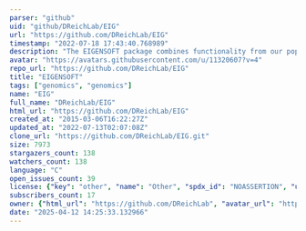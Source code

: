```yaml
---
parser: "github"
uid: "github/DReichLab/EIG"
url: "https://github.com/DReichLab/EIG"
timestamp: "2022-07-18 17:43:40.768989"
description: "The EIGENSOFT package combines functionality from our population genetics methods (Patterson et al. 2006) and our EIGENSTRAT stratification correction method (Price et al. 2006)."
avatar: "https://avatars.githubusercontent.com/u/11320607?v=4"
repo_url: "https://github.com/DReichLab/EIG"
title: "EIGENSOFT"
tags: ["genomics", "genomics"]
name: "EIG"
full_name: "DReichLab/EIG"
html_url: "https://github.com/DReichLab/EIG"
created_at: "2015-03-06T16:22:27Z"
updated_at: "2022-07-13T02:07:08Z"
clone_url: "https://github.com/DReichLab/EIG.git"
size: 7973
stargazers_count: 138
watchers_count: 138
language: "C"
open_issues_count: 39
license: {"key": "other", "name": "Other", "spdx_id": "NOASSERTION", "url": null, "node_id": "MDc6TGljZW5zZTA="}
subscribers_count: 17
owner: {"html_url": "https://github.com/DReichLab", "avatar_url": "https://avatars.githubusercontent.com/u/11320607?v=4", "login": "DReichLab", "type": "Organization"}
date: "2025-04-12 14:25:33.132966"
---
```

